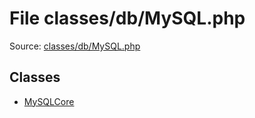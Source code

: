 File classes/db/MySQL.php
=========

Source: [classes/db/MySQL.php](https://github.com/PrestaShop/PrestaShop/blob/1.5.3.0/classes/db/MySQL.php)


Classes
-------

* [MySQLCore](class.MySQLCore.md)

